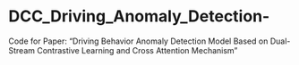 # DCC_Driving_Anomaly_Detection-
Code for Paper: “Driving Behavior Anomaly Detection Model Based on Dual-Stream Contrastive Learning and Cross Attention Mechanism”
